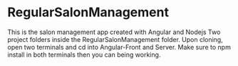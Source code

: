 # RegularSalonManagement
This is the salon management app created with Angular and Nodejs
Two project folders inside the RegularSalonManagement folder.
Upon cloning, open two terminals and cd into Angular-Front and Server. 
Make sure to npm install in both terminals then you can being working.
